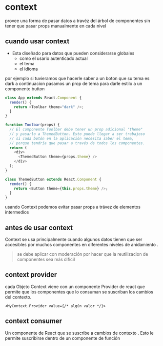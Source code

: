 # context

provee una forma de pasar datos  a travéz del
árbol de componentes sin tener que pasar props manualmente
en cada nivel


## cuando usar context 

- Esta diseñado para datos que pueden considerarse globales 
  - como el usario autenticado actual
  - el tema 
  - el idioma

por ejemplo si tuvieramos que hacerle
saber a un boton que su tema es dark 
a continuacion pasamos un prop de tema 
para darle estilo a un componente button


```ts
class App extends React.Component {
  render() {
    return <Toolbar theme="dark" />;
  }
}

function Toolbar(props) {
  // El componente Toolbar debe tener un prop adicional "theme"
  // y pasarlo a ThemedButton. Esto puede llegar a ser trabajoso
  // si cada botón en la aplicación necesita saber el tema,
  // porque tendría que pasar a través de todos los componentes.
  return (
    <div>
      <ThemedButton theme={props.theme} />
    </div>
  );
}

class ThemedButton extends React.Component {
  render() {
    return <Button theme={this.props.theme} />;
  }
}

```
usando Context podemos evitar pasar
props a trávez de elementos intermedios 


## antes de usar context

Context se usa principalmente
cuando algunos datos tienen que ser
accesibles por muchos componentes en diferentes
niveles de anidamiento . 

> se debe aplicar con moderación por hacer que la reutilizacion 
de componentes sea más dificil 

 
## context provider 
cada Objeto Context  viene con un componente 
Provider de react que permite que los
componentes que lo consuman se suscriban  los
cambios del contexto.

`<MyContext.Provider value={/* algún valor */}>`

 
## context consumer

Un componente de React que se suscribe a cambios 
de contexto . Esto le permite suscribirse dentro
de un componente de  función
